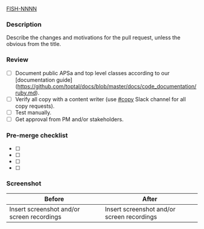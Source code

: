 [FISH-NNNN](https://youtrack.toptal.net/youtrack/issue/FISH-NNNN)

### Description

Describe the changes and motivations for the pull request, unless the obvious from the title.

### Review

- [ ] Document public APSa and top level classes according to our [documentation guide] (https://github.com/toptal/docs/blob/master/docs/code_documentation/ruby.md).
- [ ] Verify all copy with a content writer (use [#copy](https://toptal-core.slack.com/messages/copy/) Slack channel for all copy requests).
- [ ] Test manually.
- [ ] Get approval from PM and/or stakeholders.

### Pre-merge checklist

- [ ]
- [ ]
- [ ]
- [ ]

### Screenshot 

| Before | After |
| -| -|
| Insert screenshot and/or screen recordings | Insert screenshot and/or screen recordings |
